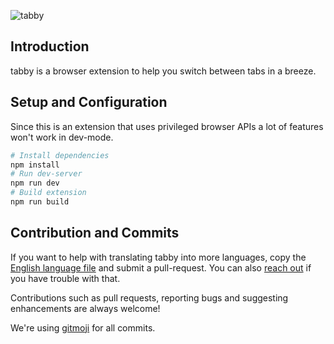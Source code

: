 ![tabby](http://qvieo.com/githubimg/banner_tabby.png)

## Introduction

tabby is a browser extension to help you switch between tabs in a breeze.

## Setup and Configuration

Since this is an extension that uses privileged browser APIs a lot of features won't work in dev-mode.

``` bash
# Install dependencies
npm install
# Run dev-server
npm run dev
# Build extension
npm run build
```

## Contribution and Commits

If you want to help with translating tabby into more languages, copy the [English language file](/JulianWels/tabby/blob/master/src/locales/en.yaml) and submit a pull-request. You can also [reach out](https://twitter.com/JulianWels) if you have trouble with that.

Contributions such as pull requests, reporting bugs and suggesting enhancements are always welcome!

We're using [gitmoji](https://gitmoji.carloscuesta.me/) for all commits.
